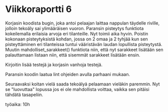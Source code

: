 # Viikkoraportti 6
Korjasin koodista bugin, joka antoi pelaajan laittaa nappulan täydelle riville, jolloin tekoäly sai ylimääräisen vuoron. 
Paransin pisteytys funktiota kokeilemalla erilaisia arvoja eri tilanteille. Nyt toimii aika hyvin. Poistin kokonaan pisteytyksistä kohdan, jossa on 2 omaa ja 2 tyhjää kun sen pisteyttäminen eri tilanteissa tuntui vääristävän laudan lopullista pisteytystä. Muutin mahdolliset_sarakkeet() funktiota niin, että nyt sarakkeet lisätään sen palauttamaan listaan niin, että sisemmät sarakkeet lisätään ensin. 

Kirjoitin lisää testejä ja korjasin vanhoja testejä.

Paransin koodin laatua lint ohjeiden avulla parhaani mukaan. 

Seuraavaksi koitan vielä saada tekoälyä pelaamaan vieläkin paremmin. Nyt se "luovuttaa" lopussa jos ei ole mahdollista voittaa, vaikka sen pitäisi tähdätä tasapeliin.

työaika: 10h